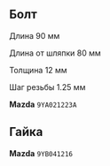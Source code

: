 ## Болт

Длина 90 мм

Длина от шляпки 80 мм

Толщина 12 мм

Шаг резьбы 1.25 мм

__Mazda__ `9YA021223A`

## Гайка

__Mazda__ `9YB041216`